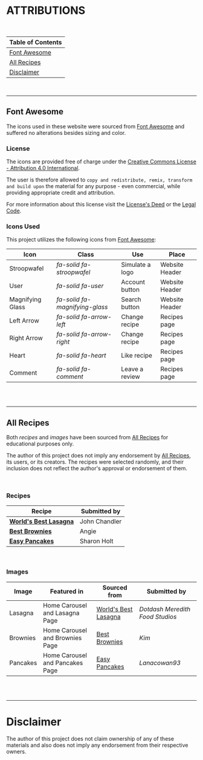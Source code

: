 # ATTRIBUTIONS

<br>

| **Table of Contents**         |
| ----------------------------- |
| [Font Awesome](#font-awesome) |
| [All Recipes](#all-recipes)   |
| [Disclaimer](#disclaimer)     |

<br>

---

## Font Awesome

The icons used in these website were sourced from [Font Awesome](https://fontawesome.com/) and suffered no alterations besides sizing and color.

### License

The icons are provided free of charge under the [Creative Commons License - Attribution 4.0 International](https://creativecommons.org/licenses/by/4.0/).

The user is therefore allowed to `copy and redistribute, remix, transform and build upon` the material for any purpose - even commercial, while providing appropriate credit and attribution.

For more information about this license visit the [License's Deed](https://creativecommons.org/licenses/by/4.0/) or the [Legal Code](https://creativecommons.org/licenses/by/4.0/legalcode.en).

### Icons Used

This project utilizes the following icons from [Font Awesome](https://fontawesome.com/):

| Icon             | Class                          | Use             | Place          |
| ---------------- | ------------------------------ | --------------- | -------------- |
| Stroopwafel      | _fa-solid fa-stroopwafel_      | Simulate a logo | Website Header |
| User             | _fa-solid fa-user_             | Account button  | Website Header |
| Magnifying Glass | _fa-solid fa-magnifying-glass_ | Search button   | Website Header |
| Left Arrow       | _fa-solid fa-arrow-left_       | Change recipe   | Recipes page   |
| Right Arrow      | _fa-solid fa-arrow-right_      | Change recipe   | Recipes page   |
| Heart            | _fa-solid fa-heart_            | Like recipe     | Recipes page   |
| Comment          | _fa-solid fa-comment_          | Leave a review  | Recipes page   |

<br>
<br>

---

## All Recipes

Both _recipes_ and _images_ have been sourced from [All Recipes](https://www.allrecipes.com/) for educational purposes only.

The author of this project does not imply any endorsement by [All Recipes](https://www.allrecipes.com/), its users, or its creators. The recipes were selected randomly, and their inclusion does not reflect the author's approval or endorsement of them.

<br>

### Recipes

| Recipe                                                                                   | Submitted by  |
| ---------------------------------------------------------------------------------------- | ------------- |
| **[World's Best Lasagna](https://www.allrecipes.com/recipe/23600/worlds-best-lasagna/)** | John Chandler |
| **[Best Brownies](https://www.allrecipes.com/recipe/10549/best-brownies/)**              | Angie         |
| **[Easy Pancakes](https://www.allrecipes.com/recipe/45396/easy-pancakes/)**              | Sharon Holt   |

<br>

### Images

| Image    | Featured in                     | Sourced from    | Submitted by |
| -------- | ------------------------------- |------------------ | ------------ |
| Lasagna  | Home Carousel and Lasagna Page  | [World's Best Lasagna](https://www.allrecipes.com/recipe/23600/worlds-best-lasagna/) | *Dotdash Meredith Food Studios* |
| Brownies | Home Carousel and Brownies Page | [Best Brownies](https://www.allrecipes.com/recipe/10549/best-brownies/) |  *Kim* |
| Pancakes | Home Carousel and Pancakes Page | [Easy Pancakes](https://www.allrecipes.com/recipe/45396/easy-pancakes/) | *Lanacowan93*| 

<br>
<br>

---

# Disclaimer

The author of this project does not claim ownership of any of these materials and also does not imply any endorsement from their respective owners.
